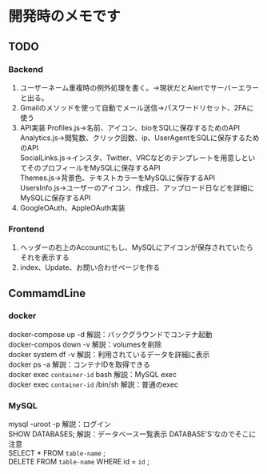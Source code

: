 # 開発時のメモです

## TODO
### Backend
1. ユーザーネーム重複時の例外処理を書く。→現状だとAlertでサーバーエラーと出る。
2. Gmailのメソッドを使って自動でメール送信→パスワードリセット、2FAに使う
3. API実装
Profiles.js→名前、アイコン、bioをSQLに保存するためのAPI<br>
Analytics.js→閲覧数、クリック回数、ip、UserAgentをSQLに保存するためのAPI<br>
SocialLinks.js→インスタ、Twitter、VRCなどのテンプレートを用意しといてそのプロフィールをMySQLに保存するAPI<br>
Themes.js→背景色、テキストカラーをMySQLに保存するAPI<br>
UsersInfo.js→ユーザーのアイコン、作成日、アップロード日などを詳細にMySQLに保存するAPI<br>
4. GoogleOAuth、AppleOAuth実装

### Frontend
1. ヘッダーの右上のAccountにもし、MySQLにアイコンが保存されていたらそれを表示する
2. index、Update、お問い合わせページを作る

## CommamdLine
### docker
docker-compose up -d 解説：バックグラウンドでコンテナ起動<br>
docker-compos down -v 解説：volumesを削除<br>
docker system df -v 解説：利用されているデータを詳細に表示<br>
docker ps -a 解説：コンテナIDを取得できる<br>
docker exec  `container-id`  bash 解説：MySQL exec<br>
docker exec  `container-id`  /bin/sh 解説：普通のexec<br>

### MySQL
mysql -uroot -p 解説：ログイン<br>
SHOW DATABASES; 解説：データベース一覧表示 DATABASE'S'なのでそこに注意<br>
SELECT * FROM  `table-name` ;<br>
DELETE FROM  `table-name`  WHERE id = `id` ;<br>